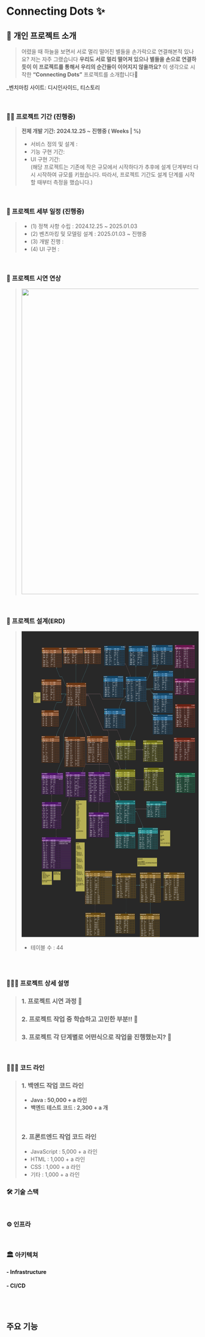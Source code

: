 # Connecting Dots ✨


## 📢 개인 프로젝트 소개
> 어렸을 때 하늘을 보면서 서로 멀리 떨어진 별들을 손가락으로 연결해본적 있나요? 저는 자주 그랬습니다
> <strong>우리도 서로 멀리 떨어져 있으나 별들을  손으로 연결하듯이 이 프로젝트를 통해서 우리의 순간들이 이어지지 않을까요?</strong>
> 이 생각으로 시작한 <strong>“Connecting Dots”</strong> 프로젝트를 소개합니다🥳

_벤치마킹 사이트: 디시인사이드, 티스토리

<br>

### 🏃🏻 프로젝트 기간 (진행중)
> **전체 개발 기간: 2024.12.25 ~ 진행중 ( Weeks |  %)**
> - 서비스 정의 및 설계 : <br>
> - 기능 구현 기간:  <br>
> - UI 구현 기간: <br>
> (해당 프로젝트는 기존에 작은 규모에서 시작하다가 추후에 설계 단계부터 다시 시작하여 규모를 키웠습니다. 따라서, 프로젝트 기간도 설계 단계를 시작할 때부터 측정을 했습니다.)


<br>


### 📅 프로젝트 세부 일정 (진행중)
> - (1) 정책 사항 수립 : 2024.12.25 ~ 2025.01.03 
> - (2) 벤츠마킹 및 모델링 설계 : 2025.01.03 ~ 진행중 
> - (3) 개발 진행 : 
> - (4) UI 구현 : 

<br>

### 🎥 프로젝트 시연 연상 
> <img src="description/기술적고민흔적/시연영상썸네일.jpeg" height="800" width="1200">

<br>

### 🧱 프로젝트 설계(ERD)

> <img src="description/erd모델링/connecting-dots-erd-modeling.png" height="800" width="1200">
>
> - 테이블 수 : 44
<br>

<br>

### 🧑🏻‍🏫 프로젝트 상세 설명

> ### 1. 프로젝트 시연 과정 👀
> 
> ### 2. 프로젝트 작업 중 학습하고 고민한 부분!! 🤔
> 
> ### 3. 프로젝트 각 단계별로 어떤식으로 작업을 진행했는지?  🧱
> 

<br>


### 👨🏻‍💻 코드 라인 
> ### 1. 백엔드 작업 코드 라인 
> - <strong> Java         : 50,000 + a 라인 </strong>
> - <strong> 백엔드 테스트 코드 : 2,300 + a 개 </strong>
> <br>
> 
> ### 2. 프론트엔드 작업 코드 라인
> - JavaScript   : 5,000 + a 라인
> - HTML         : 1,000 + a 라인
> - CSS          : 1,000 + a 라인
> - 기타         : 1,000 + a 라인


### 🛠️ 기술 스택

<br>

### ⚙️ 인프라

<br>

### 🏛️ 아키텍쳐 

#### - Infrastructure 

#### - CI/CD




<br>
<br>



## 주요 기능

